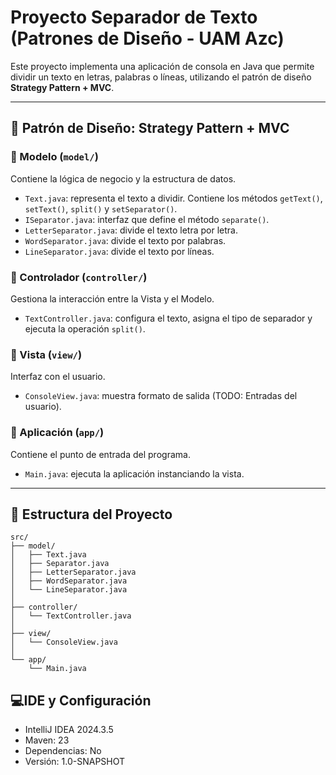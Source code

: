 # Proyecto Separador de Texto (Patrones de Diseño - UAM Azc)

Este proyecto implementa una aplicación de consola en Java que permite dividir un texto en letras, palabras o líneas, utilizando el patrón de diseño **Strategy Pattern + MVC**.

---

## 📐 Patrón de Diseño: Strategy Pattern + MVC 

### 🔸 Modelo (`model/`)
Contiene la lógica de negocio y la estructura de datos.

- `Text.java`: representa el texto a dividir. Contiene los métodos `getText()`, `setText()`, `split()` y `setSeparator()`.
- `ISeparator.java`: interfaz que define el método `separate()`.
- `LetterSeparator.java`: divide el texto letra por letra.
- `WordSeparator.java`: divide el texto por palabras.
- `LineSeparator.java`: divide el texto por líneas.

### 🔸 Controlador (`controller/`)
Gestiona la interacción entre la Vista y el Modelo.

- `TextController.java`: configura el texto, asigna el tipo de separador y ejecuta la operación `split()`.

### 🔸 Vista (`view/`)
Interfaz con el usuario.

- `ConsoleView.java`: muestra formato de salida (TODO: Entradas del usuario).

### 🔸 Aplicación (`app/`)
Contiene el punto de entrada del programa.

- `Main.java`: ejecuta la aplicación instanciando la vista.

---

## 📁 Estructura del Proyecto
```
src/
├── model/
│   ├── Text.java
│   ├── Separator.java
│   ├── LetterSeparator.java
│   ├── WordSeparator.java
│   └── LineSeparator.java
│
├── controller/
│   └── TextController.java
│
├── view/
│   └── ConsoleView.java
│
└── app/
    └── Main.java
```

## 💻IDE y Configuración

- IntelliJ IDEA 2024.3.5
- Maven: 23
- Dependencias: No
- Versión: 1.0-SNAPSHOT



